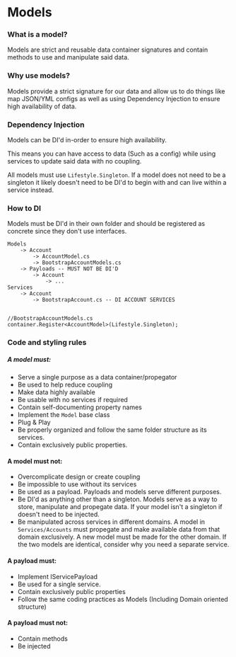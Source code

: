 ﻿# Models

### What is a model? 
Models are strict and reusable data container signatures and contain methods to use and manipulate said data. 

### Why use models?
Models provide a strict signature for our data and allow us to do things like map JSON/YML configs as well as using Dependency Injection to ensure high availability of data. 

### Dependency Injection 

Models can be DI'd in-order to ensure high availability. 

This means you can have access to data (Such as a config) while using services to update said data with no coupling. 

All models must use `Lifestyle.Singleton`. If a model does not need to be a singleton it likely doesn't need to be DI'd to begin with and can live within a service instead. 

### How to DI

Models must be DI'd in their own folder and should be registered as concrete since they don't use interfaces. 

```
Models
    -> Account
        -> AccountModel.cs
        -> BootstrapAccountModels.cs
    -> Payloads -- MUST NOT BE DI'D
        -> Account
            -> ...
Services
    -> Account
        -> BootstrapAccount.cs -- DI ACCOUNT SERVICES
        
```

```csharp=
//BootstrapAccountModels.cs
container.Register<AccountModel>(Lifestyle.Singleton);
```

### Code and styling rules 

##### A model must:
- Serve a single purpose as a data container/propegator
- Be used to help reduce coupling
- Make data highly available
- Be usable with no services if required
- Contain self-documenting property names
- Implement the `Model` base class
- Plug & Play
- Be properly organized and follow the same folder structure as its services.
- Contain exclusively public properties. 

#### A model must not: 
- Overcomplicate design or create coupling
- Be impossible to use without its services
- Be used as a payload. Payloads and models serve different purposes.
- Be DI'd as anything other than a singleton. Models serve as a way to store, manipulate and propegate data. If your model isn't a singleton if doesn't need to be injected.
- Be manipulated across services in different domains. A model in `Services/Accounts` must propegate and make available data from that domain exclusively. A new model must be made for the other domain. If the two models are identical, consider why you need a separate service. 

#### A payload must: 
- Implement IServicePayload 
- Be used for a single service. 
- Contain exclusively public properties
- Follow the same coding practices as Models (Including Domain oriented structure)

#### A payload must not:
- Contain methods
- Be injected
